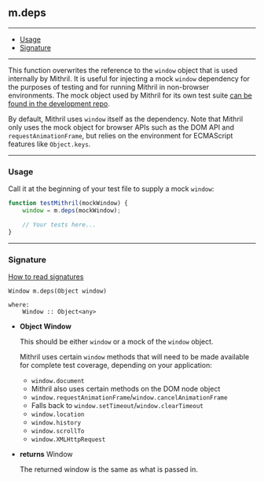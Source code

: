 ## m.deps

---

- [Usage](#usage)
- [Signature](#signature)

---

This function overwrites the reference to the `window` object that is used internally by Mithril. It is useful for injecting a mock `window` dependency for the purposes of testing and for running Mithril in non-browser environments. The mock object used by Mithril for its own test suite [can be found in the development repo](https://github.com/lhorie/mithril.js/blob/next/tests/mock.js).

By default, Mithril uses `window` itself as the dependency. Note that Mithril only uses the mock object for browser APIs such as the DOM API and `requestAnimationFrame`, but relies on the environment for ECMAScript features like `Object.keys`.

---

### Usage

Call it at the beginning of your test file to supply a mock `window`:

```javascript
function testMithril(mockWindow) {
	window = m.deps(mockWindow);

	// Your tests here...
}
```

---

### Signature

[How to read signatures](how-to-read-signatures.md)

```clike
Window m.deps(Object window)

where:
	Window :: Object<any>
```

-	**Object Window**

	This should be either `window` or a mock of the `window` object.

	Mithril uses certain `window` methods that will need to be made available for complete test coverage, depending on your application:

	- `window.document`
	- Mithril also uses certain methods on the DOM node object
	- `window.requestAnimationFrame`/`window.cancelAnimationFrame`
	- Falls back to `window.setTimeout`/`window.clearTimeout`
	- `window.location`
	- `window.history`
	- `window.scrollTo`
	- `window.XMLHttpRequest`

-	**returns** Window

	The returned window is the same as what is passed in.

